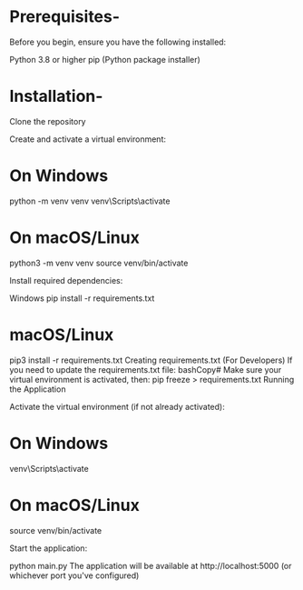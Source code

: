 # Prerequisites-
Before you begin, ensure you have the following installed:

Python 3.8 or higher
pip (Python package installer)

# Installation-

Clone the repository

Create and activate a virtual environment:

# On Windows
python -m venv venv
venv\Scripts\activate

# On macOS/Linux
python3 -m venv venv
source venv/bin/activate

Install required dependencies:

Windows
pip install -r requirements.txt

# macOS/Linux
pip3 install -r requirements.txt
Creating requirements.txt (For Developers)
If you need to update the requirements.txt file:
bashCopy# Make sure your virtual environment is activated, then:
pip freeze > requirements.txt
Running the Application

Activate the virtual environment (if not already activated):

# On Windows
venv\Scripts\activate

# On macOS/Linux
source venv/bin/activate

Start the application:

python main.py
The application will be available at http://localhost:5000 (or whichever port you've configured)
